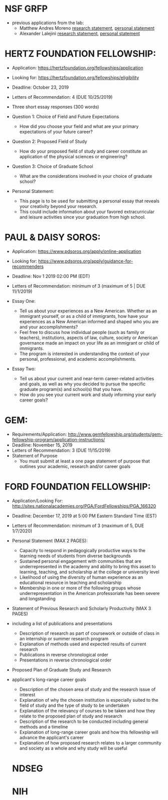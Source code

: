 # NSF GRFP
- previous applications from the lab:
   - Matthew Andres Moreno [research statement](https://github.com/mmore500/grfp-research), [personal statement](https://github.com/mmore500/grfp-personal)
   - Alexander Lalejini [research statement](/public-wiki/assets/lalejini_grfp_research.pdf), [personal statement](/public-wiki/assets/lalejini_grfp_personal.pdf)

# HERTZ FOUNDATION FELLOWSHIP:
- Application: https://hertzfoundation.org/fellowships/application
- Looking for: https://hertzfoundation.org/fellowships/eligibility
- Deadline: October 23, 2019
- Letters of Recommendation: 4 (DUE 10/25/2019)

- Three short essay responses (300 words)
- Question 1: Choice of Field and Future Expectations
  - How did you choose your field and what are your primary expectations of your future career?
- Question 2: Proposed Field of Study 
  - How do your proposed field of study and career constitute an application of the physical sciences or engineering?
- Question 3: Choice of Graduate School
  - What are the considerations involved in your choice of graduate school?

- Personal Statement:
  - This page is to be used for submitting a personal essay that reveals your creativity beyond your research. 
  - This could include information about your favored extracurricular and leisure activities since your graduation from high school.

# PAUL & DAISY SOROS: 
- Application: https://www.pdsoros.org/apply/online-application
- Looking for: https://www.pdsoros.org/apply/guidance-for-recommenders
- Deadline: Nov 1 2019 02:00 PM (EDT)
- Letters of Recommendation: minimum of 3 (maximum of 5 | DUE 11/1/2019)

- Essay One: 
  - Tell us about your experiences as a New American. Whether as an immigrant yourself, or as a child of immigrants, how have your experiences as a New American informed and shaped who you are and your accomplishments?
  - Feel free to discuss how individual people (such as family or teachers), institutions, aspects of law, culture, society or American governance made an impact on your life as an immigrant or child of immigrants. 
  - The program is interested in understanding the context of your personal, professional, and academic accomplishments.
- Essay Two: 
  - Tell us about your current and near-term career-related activities and goals, as well as why you decided to pursue the specific graduate program(s) and school(s) that you have. 
  - How do you see your current work and study informing your early career goals?

# GEM:
- Requirements/Application: http://www.gemfellowship.org/students/gem-fellowship-program/application-instructions/
- Deadline: November 15, 2019
- Letters of Recommendation: 3 (DUE 11/15/2019)
- Statement of Purpose
  - You must submit at least a one page statement of purpose that outlines your academic, research and/or career goals

# FORD FOUNDATION FELLOWSHIP:
- Application/Looking For: http://sites.nationalacademies.org/PGA/FordFellowships/PGA_166320
- Deadline:  December 17, 2019 at 5:00 PM Eastern Standard Time (EST)
- Letters of Recommendation: minimum of 3 (maximum of 5, DUE 1/7/2020)
- Personal Statement (MAX 2 PAGES): 
  - Capacity to respond in pedagogically productive ways to the learning needs of students from diverse backgrounds
  - Sustained personal engagement with communities that are underrepresented in the academy and ability to bring this asset to learning, teaching, and scholarship at the college or university level
  - Likelihood of using the diversity of human experience as an educational resource in teaching and scholarship
  - Membership in one or more of the following groups whose underrepresentation in the American professoriate has been severe and longstanding
- Statement of Previous Research and Scholarly Productivity (MAX 3 PAGES)
- including a list of publications and presentations
  - Description of research as part of coursework or outside of class in an internship or summer research program
  - Explanation of methods used and expected results of current research
  - Publications in reverse chronological order
  - Presentations in reverse chronological order
- Proposed Plan of Graduate Study and Research
- applicant's long-range career goals
  - Description of the chosen area of study and the research issue of interest
  - Explanation of why the chosen institution is especially suited to the field of study and the type of study to be undertaken
  - Explanation of the relevancy of courses to be taken and how they relate to the proposed plan of study and research
  - Description of the research to be conducted including general methods and a timeline
  - Explanation of long-range career goals and how this fellowship will advance the applicant's career
  - Explanation of how proposed research relates to a larger community and society as a whole and why study will be useful
  
  # NDSEG
  
  # NIH
